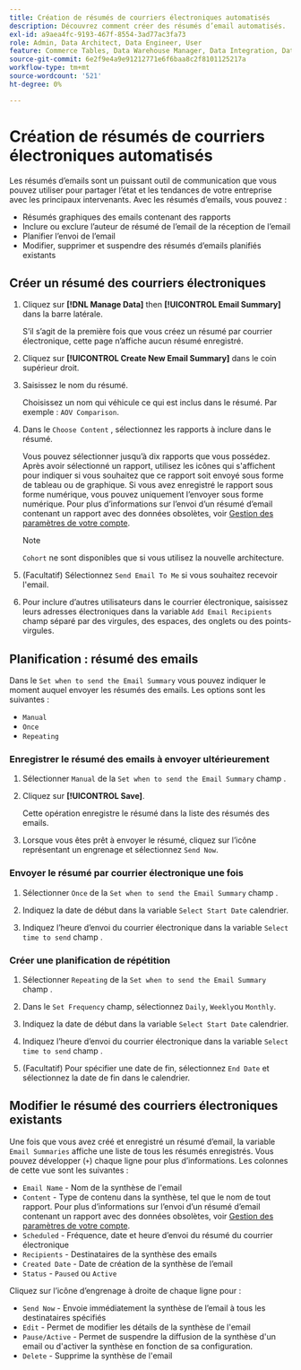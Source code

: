 ```yaml
---
title: Création de résumés de courriers électroniques automatisés
description: Découvrez comment créer des résumés d’email automatisés.
exl-id: a9aea4fc-9193-467f-8554-3ad77ac3fa73
role: Admin, Data Architect, Data Engineer, User
feature: Commerce Tables, Data Warehouse Manager, Data Integration, Data Import/Export
source-git-commit: 6e2f9e4a9e91212771e6f6baa8c2f8101125217a
workflow-type: tm+mt
source-wordcount: '521'
ht-degree: 0%

---
```


# Création de résumés de courriers électroniques automatisés

Les résumés d’emails sont un puissant outil de communication que vous pouvez utiliser pour partager l’état et les tendances de votre entreprise avec les principaux intervenants. Avec les résumés d’emails, vous pouvez :

* Résumés graphiques des emails contenant des rapports
* Inclure ou exclure l’auteur de résumé de l’email de la réception de l’email
* Planifier l’envoi de l’email
* Modifier, supprimer et suspendre des résumés d’emails planifiés existants

## Créer un résumé des courriers électroniques

1. Cliquez sur **[!DNL Manage Data]** then **[!UICONTROL Email Summary]** dans la barre latérale.

   S’il s’agit de la première fois que vous créez un résumé par courrier électronique, cette page n’affiche aucun résumé enregistré.

1. Cliquez sur **[!UICONTROL Create New Email Summary]** dans le coin supérieur droit.

1. Saisissez le nom du résumé.

   Choisissez un nom qui véhicule ce qui est inclus dans le résumé. Par exemple : `AOV Comparison`.

1. Dans le `Choose Content` , sélectionnez les rapports à inclure dans le résumé.

   Vous pouvez sélectionner jusqu’à dix rapports que vous possédez. Après avoir sélectionné un rapport, utilisez les icônes qui s&#39;affichent pour indiquer si vous souhaitez que ce rapport soit envoyé sous forme de tableau ou de graphique. Si vous avez enregistré le rapport sous forme numérique, vous pouvez uniquement l’envoyer sous forme numérique. Pour plus d’informations sur l’envoi d’un résumé d’email contenant un rapport avec des données obsolètes, voir [Gestion des paramètres de votre compte](../../administrator/account-management/managing-account-settings.md).

   >[!NOTE]
   >
   >`Cohort` ne sont disponibles que si vous utilisez la nouvelle architecture.

1. (Facultatif) Sélectionnez `Send Email To Me` si vous souhaitez recevoir l&#39;email.

1. Pour inclure d’autres utilisateurs dans le courrier électronique, saisissez leurs adresses électroniques dans la variable `Add Email Recipients` champ séparé par des virgules, des espaces, des onglets ou des points-virgules.

## Planification : résumé des emails

Dans le `Set when to send the Email Summary` vous pouvez indiquer le moment auquel envoyer les résumés des emails. Les options sont les suivantes :

* `Manual`
* `Once`
* `Repeating`

### Enregistrer le résumé des emails à envoyer ultérieurement

1. Sélectionner `Manual` de la `Set when to send the Email Summary` champ .

1. Cliquez sur **[!UICONTROL Save]**.

   Cette opération enregistre le résumé dans la liste des résumés des emails.

1. Lorsque vous êtes prêt à envoyer le résumé, cliquez sur l’icône représentant un engrenage et sélectionnez `Send Now`.

### Envoyer le résumé par courrier électronique une fois

1. Sélectionner `Once` de la `Set when to send the Email Summary` champ .

1. Indiquez la date de début dans la variable `Select Start Date` calendrier.

1. Indiquez l’heure d’envoi du courrier électronique dans la variable `Select time to send` champ .

### Créer une planification de répétition

1. Sélectionner `Repeating` de la `Set when to send the Email Summary` champ .

1. Dans le `Set Frequency` champ, sélectionnez `Daily`, `Weekly`ou `Monthly`.

1. Indiquez la date de début dans la variable `Select Start Date` calendrier.

1. Indiquez l’heure d’envoi du courrier électronique dans la variable `Select time to send` champ .

1. (Facultatif) Pour spécifier une date de fin, sélectionnez `End Date` et sélectionnez la date de fin dans le calendrier.

## Modifier le résumé des courriers électroniques existants

Une fois que vous avez créé et enregistré un résumé d’email, la variable `Email Summaries` affiche une liste de tous les résumés enregistrés. Vous pouvez développer (`+`) chaque ligne pour plus d’informations. Les colonnes de cette vue sont les suivantes :

* `Email Name` - Nom de la synthèse de l&#39;email
* `Content` - Type de contenu dans la synthèse, tel que le nom de tout rapport. Pour plus d’informations sur l’envoi d’un résumé d’email contenant un rapport avec des données obsolètes, voir [Gestion des paramètres de votre compte](../../administrator/account-management/managing-account-settings.md).
* `Scheduled` - Fréquence, date et heure d’envoi du résumé du courrier électronique
* `Recipients` - Destinataires de la synthèse des emails
* `Created Date` - Date de création de la synthèse de l’email
* `Status` - `Paused` ou `Active`

Cliquez sur l’icône d’engrenage à droite de chaque ligne pour :

* `Send Now` - Envoie immédiatement la synthèse de l’email à tous les destinataires spécifiés
* `Edit` - Permet de modifier les détails de la synthèse de l&#39;email
* `Pause/Active` - Permet de suspendre la diffusion de la synthèse d&#39;un email ou d&#39;activer la synthèse en fonction de sa configuration.
* `Delete` - Supprime la synthèse de l&#39;email

